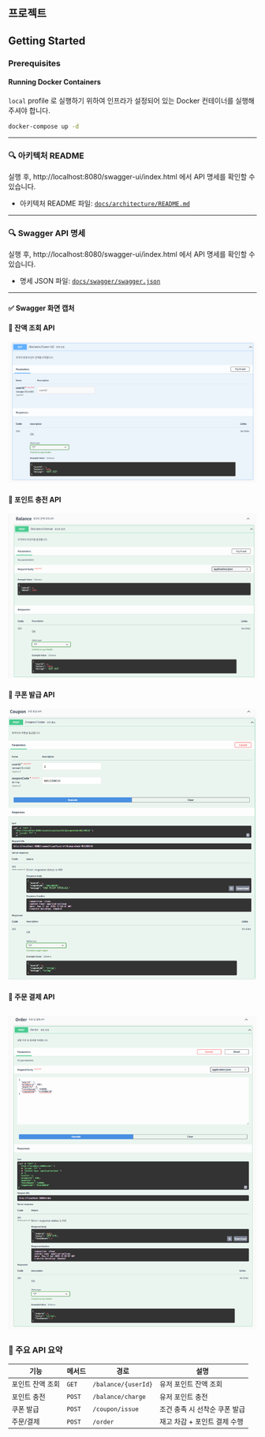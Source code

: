 ## 프로젝트

## Getting Started

### Prerequisites

#### Running Docker Containers

`local` profile 로 실행하기 위하여 인프라가 설정되어 있는 Docker 컨테이너를 실행해주셔야 합니다.

```bash
docker-compose up -d
```
---

### 🔍 아키텍처 README 

실행 후, http://localhost:8080/swagger-ui/index.html 에서 API 명세를 확인할 수 있습니다.

- 아키텍처 README 파일: [`docs/architecture/README.md`](./docs/architecture/README.md)

---

### 🔍 Swagger API 명세

실행 후, http://localhost:8080/swagger-ui/index.html 에서 API 명세를 확인할 수 있습니다.

- 명세 JSON 파일: [`docs/swagger/swagger.json`](./docs/swagger/swagger.json)

---
#### ✅ Swagger  화면 캡처

#### 🔹 잔액 조회 API
![잔액 조회](docs/swagger/잔액조회.png)

#### 🔹 포인트 충전 API
![포인트 충전](docs/swagger/포인트충전.png)

#### 🔹 쿠폰 발급 API
![쿠폰 발급](docs/swagger/쿠폰발급.png)

#### 🔹 주문 결제 API
![주문 결제](docs/swagger/주문결제.png)
---

### 📌 주요 API 요약

| 기능             | 메서드 | 경로                  | 설명                         |
|------------------|--------|------------------------|------------------------------|
| 포인트 잔액 조회 | `GET`  | `/balance/{userId}`    | 유저 포인트 잔액 조회       |
| 포인트 충전      | `POST` | `/balance/charge`      | 유저 포인트 충전            |
| 쿠폰 발급        | `POST` | `/coupon/issue`        | 조건 충족 시 선착순 쿠폰 발급 |
| 주문/결제        | `POST` | `/order`               | 재고 차감 + 포인트 결제 수행 |
